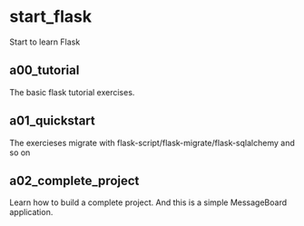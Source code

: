 # start_flask
Start to learn Flask

## a00_tutorial
The basic flask tutorial exercises.

## a01_quickstart
The exercieses migrate with flask-script/flask-migrate/flask-sqlalchemy and so on

## a02_complete_project
Learn how to build a complete project. And this is a simple MessageBoard application.
